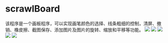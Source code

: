 # scrawlBoard
该程序是一个画板程序，可以实现画笔颜色的选择、线条粗细的控制，清屏、撤销、橡皮擦、截图保存、添加图片及图片的旋转、缩放和平移等功能。
![](https://github.com/Git-Huxuedong/scrawlBoard/raw/master/snip/Snip1.png)
![](https://github.com/Git-Huxuedong/scrawlBoard/raw/master/snip/Snip2.png)
![](https://github.com/Git-Huxuedong/scrawlBoard/raw/master/snip/Snip3.png)
![](https://github.com/Git-Huxuedong/scrawlBoard/raw/master/snip/Snip4.png)
![](https://github.com/Git-Huxuedong/scrawlBoard/raw/master/snip/Snip5.png)
